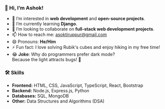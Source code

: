 ### 👋 Hi, I’m Ashok!

- 👀 I’m interested in **web development** and **open-source projects**.
- 🌱 I’m currently learning **Django**.
- 💞️ I’m looking to collaborate on **full-stack web development projects**.
- 📫 How to reach me: [asoktiruppur@gmail.com](mailto:asoktiruppur@gmail.com)
- 😄 Pronouns: **He/Him**
- ⚡ Fun fact: I love solving Rubik's cubes and enjoy hiking in my free time!
- 😂 **Joke**: Why do programmers prefer dark mode?  
  Because the light attracts bugs! 🐛

### 🛠 Skills

- **Frontend:** HTML, CSS, JavaScript, TypeScript, React, Bootstrap
- **Backend:** Node.js, Express.js, Python
- **Databases:** SQL, MongoDB
- **Other:** Data Structures and Algorithms (DSA)
